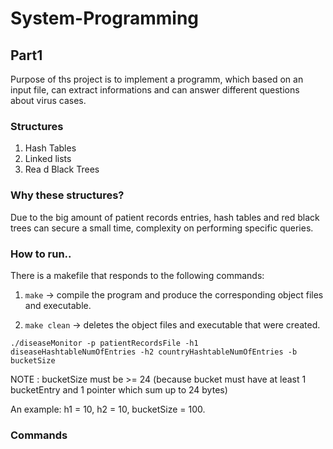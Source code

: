 # System-Programming

## Part1
Purpose of ths project is to implement a programm, which based on an input file, can extract informations and can answer different questions about virus cases. 

### Structures
1. Hash Tables
2. Linked lists
3. Rea d Black Trees

### Why these structures?
Due to the big amount of patient records entries, hash tables and red black trees can secure a small time, complexity on performing specific queries.

### How to run..
There is a makefile that responds to the following commands:

  1. ```make``` -> compile the program and produce the corresponding object files and executable.

  2. ```make clean``` -> deletes the object files and executable that were created.

```./diseaseMonitor -p patientRecordsFile -h1 diseaseHashtableNumOfEntries -h2 countryHashtableNumOfEntries -b bucketSize```

NOTE : bucketSize must be >= 24 (because bucket must have at least 1 bucketEntry and 1 pointer which sum up to 24 bytes)

An example: h1 = 10, h2 = 10, bucketSize = 100.   

### Commands
